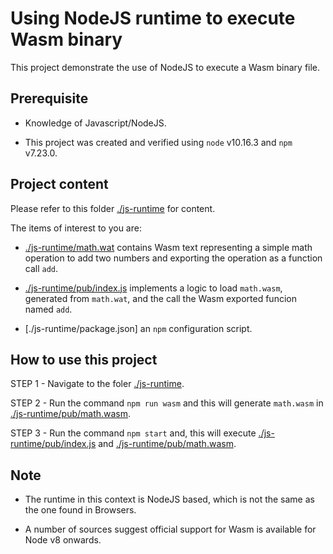 # Using NodeJS runtime to execute Wasm binary

This project demonstrate the use of NodeJS to execute a Wasm binary file.

## Prerequisite

* Knowledge of Javascript/NodeJS.

* This project was created and verified using `node` v10.16.3 and `npm` v7.23.0.

## Project content

Please refer to this folder [./js-runtime](../js-runtime) for content.

The items of interest to you are:

* [./js-runtime/math.wat](../js-runtime/math.wat) contains Wasm text representing a simple math operation to add two numbers and exporting the operation as a function call `add`.

* [./js-runtime/pub/index.js](../js-runtime/pub/index.js) implements a logic to load `math.wasm`, generated from `math.wat`, and the call the Wasm exported funcion named `add`.

* [./js-runtime/package.json] an `npm` configuration script.

## How to use this project

STEP 1 - Navigate to the foler [./js-runtime](../js-runtime).

STEP 2 - Run the command `npm run wasm` and this will generate `math.wasm` in [./js-runtime/pub/math.wasm](../js-runtime/pub/math.wasm).

STEP 3 - Run the command `npm start` and, this will execute [./js-runtime/pub/index.js](../js-runtime/pub/index.js) and [./js-runtime/pub/math.wasm](../js-runtime/pub/math.wasm).


## Note

* The runtime in this context is NodeJS based, which is not the same as the one found in Browsers.

* A number of sources suggest official support for Wasm is available for Node v8 onwards.
